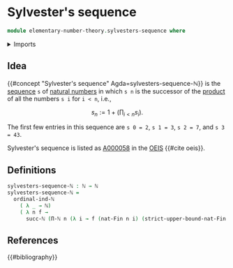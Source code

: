 # Sylvester's sequence

```agda
module elementary-number-theory.sylvesters-sequence where
```

<details><summary>Imports</summary>

```agda
open import elementary-number-theory.natural-numbers
open import elementary-number-theory.ordinal-induction-natural-numbers
open import elementary-number-theory.products-of-natural-numbers

open import univalent-combinatorics.standard-finite-types
```

</details>

## Idea

{{#concept "Sylvester's sequence" Agda=sylvesters-sequence-ℕ}} is the
[sequence](foundation.sequences.md) `s` of
[natural numbers](elementary-number-theory.natural-numbers.md) in which `s n` is
the successor of the
[product](elementary-number-theory.products-of-natural-numbers.md) of all the
numbers `s i` for `i < n`, i.e.,

$$
  s_n := 1+\left(\prod_{i<n}s_i\right).
$$

The first few entries in this sequence are `s 0 = 2`, `s 1 = 3`, `s 2 = 7`, and
`s 3 = 43`.

Sylvester's sequence is listed as [A000058](https://oeis.org/A000058) in the [OEIS](literature.oeis.md)
{{#cite oeis}}.

## Definitions

```agda
sylvesters-sequence-ℕ : ℕ → ℕ
sylvesters-sequence-ℕ =
  ordinal-ind-ℕ
    ( λ _ → ℕ)
    ( λ n f →
      succ-ℕ (Π-ℕ n (λ i → f (nat-Fin n i) (strict-upper-bound-nat-Fin n i))))
```

## References

{{#bibliography}}
